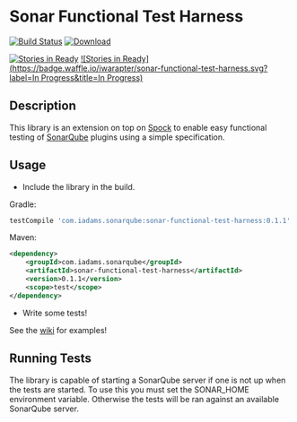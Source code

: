 Sonar Functional Test Harness
=============================
 [![Build Status](https://travis-ci.org/iwarapter/sonar-functional-test-harness.svg?branch=master)](https://travis-ci.org/iwarapter/sonar-functional-test-harness)
 [ ![Download](https://api.bintray.com/packages/iwarapter/sonar-plugins/sonar-functional-test-harness/images/download.svg) ](https://bintray.com/iwarapter/sonar-plugins/sonar-functional-test-harness/_latestVersion)
 
 [![Stories in Ready](https://badge.waffle.io/iwarapter/sonar-functional-test-harness.svg?label=ready&title=Ready)](http://waffle.io/iwarapter/sonar-functional-test-harness)
 [![Stories in Ready](https://badge.waffle.io/iwarapter/sonar-functional-test-harness.svg?label=In Progress&title=In Progress)](http://waffle.io/iwarapter/sonar-functional-test-harness)

Description
-----------
This library is an extension on top on [Spock] to enable easy functional testing of [SonarQube] plugins using a simple specification.

Usage
-----------
- Include the library in the build.

Gradle:
```groovy
testCompile 'com.iadams.sonarqube:sonar-functional-test-harness:0.1.1'
```
Maven:
```xml
<dependency>
    <groupId>com.iadams.sonarqube</groupId>
    <artifactId>sonar-functional-test-harness</artifactId>
    <version>0.1.1</version>
    <scope>test</scope>
</dependency>
```
- Write some tests!

See the [wiki] for examples!

Running Tests
-------------
The library is capable of starting a SonarQube server if one is not up when the tests are started. To use this you must set the SONAR_HOME environment variable. Otherwise the tests will be ran against an available SonarQube server.

[Spock]:http://spockframework.org/
[SonarQube]:http://www.sonarqube.org/
[wiki]:https://github.com/iwarapter/sonar-functional-test-harness/wiki
